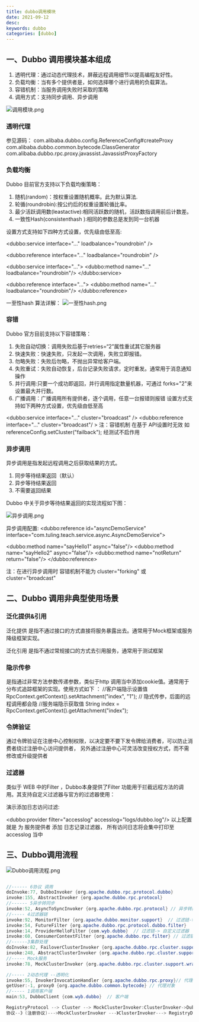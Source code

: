 ```yaml
---
title: dubbo调用模块
date: 2021-09-12
desc:
keywords: dubbo
categories: [dubbo]
---
```

## 一、Dubbo 调用模块基本组成

1.	透明代理：通过动态代理技术，屏蔽远程调用细节以提高编程友好性。
2.	负载均衡：当有多个提供者是，如何选择哪个进行调用的负载算法。
3.	容错机制：当服务调用失败时采取的策略
4.	调用方式：支持同步调用、异步调用

![调用模块.png](调用模块.png)

### 透明代理

参见源码：
com.alibaba.dubbo.config.ReferenceConfig#createProxy
com.alibaba.dubbo.common.bytecode.ClassGenerator
com.alibaba.dubbo.rpc.proxy.javassist.JavassistProxyFactory


### 负载均衡
Dubbo 目前官方支持以下负载均衡策略：
1.	随机(random)：按权重设置随机概率。此为默认算法.
2.	轮循(roundrobin):按公约后的权重设置轮循比率。
3.	最少活跃调用数(leastactive):相同活跃数的随机，活跃数指调用前后计数差。
4.	一致性Hash(consistenthash ):相同的参数总是发到同一台机器
      
设置方式支持如下四种方式设置，优先级由低至高:

<!-- 服务端级别-->
<dubbo:service interface="..." loadbalance="roundrobin" />
<!-- 客户端级别-->
<dubbo:reference interface="..." loadbalance="roundrobin" />
<!-- 服务端方法级别-->
<dubbo:service interface="...">
    <dubbo:method name="..." loadbalance="roundrobin"/>
</dubbo:service>
<!-- 客户端方法级别-->
<dubbo:reference interface="...">
    <dubbo:method name="..." loadbalance="roundrobin"/>
</dubbo:reference>

一至性hash 算法详解：
![一至性hash.png](一至性hash.png)

### 容错
Dubbo 官方目前支持以下容错策略：

1.	失败自动切换：调用失败后基于retries=“2”属性重试其它服务器
2.	快速失败：快速失败，只发起一次调用，失败立即报错。
3.	勿略失败：失败后勿略，不抛出异常给客户端。
4.	失败重试：失败自动恢复，后台记录失败请求，定时重发。通常用于消息通知操作
5.	并行调用:只要一个成功即返回，并行调用指定数量机器，可通过 forks="2"来设置最大并行数。
6.	广播调用：广播调用所有提供者，逐个调用，任意一台报错则报错 设置方式支持如下两种方式设置，优先级由低至高
<!--
Failover 失败自动切换 retries="1" 切换次数
Failfast 快速失败
Failsafe 勿略失败
Failback 失败重试，5秒后仅重试一次
Forking 并行调用 forks="2" 最大并行数
Broadcast 广播调用
-->
<dubbo:service interface="..." cluster="broadcast" />
<dubbo:reference interface="..." cluster="broadcast"/ >
注：容错机制 在基于 API设置时无效 如 referenceConfig.setCluster("failback"); 经测试不启作用 

### 异步调用
异步调用是指发起远程调用之后获取结果的方式。
1.	同步等待结果返回（默认）
2.	异步等待结果返回
3.	不需要返回结果

Dubbo 中关于异步等待结果返回的实现流程如下图：

![异步调用.png](异步调用.png)

异步调用配置:
<dubbo:reference id="asyncDemoService"
interface="com.tuling.teach.service.async.AsyncDemoService">
<!-- 异步调async：true 异步调用 false 同步调用-->
<dubbo:method name="sayHello1" async="false"/>
<dubbo:method name="sayHello2" async="false"/>
<dubbo:method name="notReturn" return="false"/>
</dubbo:reference>

注：在进行异步调用时 容错机制不能为  cluster="forking" 或  cluster="broadcast"

## 二、Dubbo 调用非典型使用场景

### 泛化提供&引用

泛化提供
是指不通过接口的方式直接将服务暴露出去。通常用于Mock框架或服务降级框架实现。

泛化引用
是指不通过常规接口的方式去引用服务，通常用于测试框架

### 隐示传参
是指通过非常方法参数传递参数，类似于http 调用当中添加cookie值。通常用于分布式追踪框架的实现。使用方式如下 ：
//客户端隐示设置值
RpcContext.getContext().setAttachment("index", "1"); // 隐式传参，后面的远程调用都会隐
//服务端隐示获取值
String index = RpcContext.getContext().getAttachment("index");

### 令牌验证
通过令牌验证在注册中心控制权限，以决定要不要下发令牌给消费者，可以防止消费者绕过注册中心访问提供者，
另外通过注册中心可灵活改变授权方式，而不需修改或升级提供者

### 过滤器
类似于 WEB 中的Filter ，Dubbo本身提供了Filter 功能用于拦截远程方法的调用。其支持自定义过滤器与官方的过滤器使用：

演示添加日志访问过滤:

<dubbo:provider filter="accesslog" accesslog="logs/dubbo.log"/>
以上配置 就是 为 服务提供者 添加 日志记录过滤器， 所有访问日志将会集中打印至 accesslog 当中

## 三、Dubbo调用流程

![Dubbo调用流程.png](source/_posts/分布式框架专题/dubbo/Dubbo调用流程.png)

```java

//------ 6协议 调用
doInvoke:77, DubboInvoker {org.apache.dubbo.rpc.protocol.dubbo}
invoke:155, AbstractInvoker {org.apache.dubbo.rpc.protocol}
//------ 5异步转同步
invoke:52, AsyncToSyncInvoker {org.apache.dubbo.rpc.protocol} // 异步转同步 ,返回结果之前进行阻塞调用线程
//----- 4过滤器链
invoke:92, MonitorFilter {org.apache.dubbo.monitor.support}  // 过滤链-> 监控器
invoke:54, FutureFilter {org.apache.dubbo.rpc.protocol.dubbo.filter}    //过滤链-> 回调参数
invoke:14, ProviderHelloFilter {com.wyb.dubbo}  // 过滤链-> 自定义过滤器
invoke:60, ConsumerContextFilter {org.apache.dubbo.rpc.filter} // 过滤链-> 消费者环境初始化
//------3集群处理
doInvoke:82, FailoverClusterInvoker {org.apache.dubbo.rpc.cluster.support} // 集服-失败重试
invoke:248, AbstractClusterInvoker {org.apache.dubbo.rpc.cluster.support} //
//----- Mock服务
invoke:78, MockClusterInvoker {org.apache.dubbo.rpc.cluster.support.wrapper} // mock 服务

//----- 2动态代理 --透明化
invoke:55, InvokerInvocationHandler {org.apache.dubbo.rpc.proxy}// 代理的中间接口
getUser:-1, proxy0 {org.apache.dubbo.common.bytecode} // 代理对象
//----- 1调用客户端
main:53, DubboClient {com.wyb.dubbo}  // 客户端

RegistryProtocol --> Cluster --> MockClusterInvoker:ClusterInvoker->DubboProtocol->FilterChain:AsyncToSyncInvoker:DubboInvoker
协议--》(注册协议)--->MockClusterInvoker ---》ClusterInvoker---> RegistryDirectory --->(DubboProtcol)->FilterChain-->DubboInvoker

```